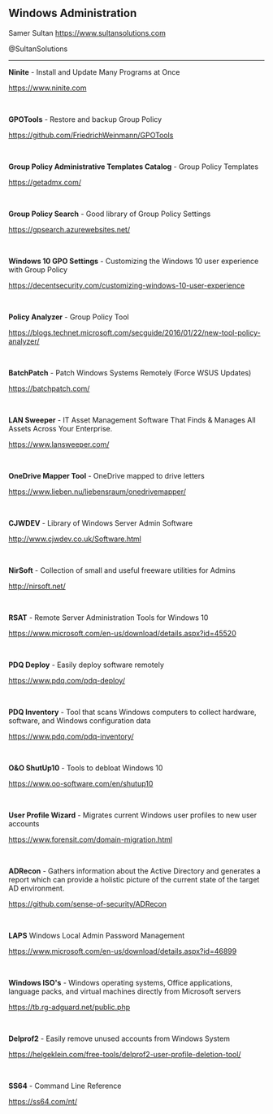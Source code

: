 ## Windows Administration

Samer Sultan
https://www.sultansolutions.com

@SultanSolutions

---

**Ninite**  - Install and Update Many Programs at Once

https://www.ninite.com

&nbsp;
&nbsp;

**GPOTools** - Restore and backup Group Policy

https://github.com/FriedrichWeinmann/GPOTools

&nbsp;
&nbsp;

**Group Policy Administrative Templates Catalog** - Group Policy Templates

https://getadmx.com/

&nbsp;
&nbsp;

**Group Policy Search** - Good library of Group Policy Settings 

https://gpsearch.azurewebsites.net/

&nbsp;
&nbsp;


**Windows 10 GPO Settings** - Customizing the Windows 10 user experience with Group Policy

https://decentsecurity.com/customizing-windows-10-user-experience

&nbsp;
&nbsp;

**Policy Analyzer** - Group Policy Tool

https://blogs.technet.microsoft.com/secguide/2016/01/22/new-tool-policy-analyzer/

&nbsp;
&nbsp;

**BatchPatch** - Patch Windows Systems Remotely (Force WSUS Updates)

https://batchpatch.com/

&nbsp;
&nbsp;

**LAN Sweeper** - IT Asset Management Software That Finds & Manages All Assets Across Your Enterprise.

https://www.lansweeper.com/

&nbsp;
&nbsp;

**OneDrive Mapper Tool** - OneDrive mapped to drive letters

https://www.lieben.nu/liebensraum/onedrivemapper/

&nbsp;
&nbsp;

**CJWDEV** - Library of Windows Server Admin Software

http://www.cjwdev.co.uk/Software.html

&nbsp;
&nbsp;

**NirSoft** - Collection of small and useful freeware utilities for Admins

http://nirsoft.net/

&nbsp;
&nbsp;

**RSAT** - Remote Server Administration Tools for Windows 10

https://www.microsoft.com/en-us/download/details.aspx?id=45520

&nbsp;
&nbsp;

**PDQ Deploy** - Easily deploy software remotely  

https://www.pdq.com/pdq-deploy/

&nbsp;
&nbsp;

**PDQ Inventory** - Tool that scans Windows computers to collect hardware, software, and Windows configuration data

https://www.pdq.com/pdq-inventory/

&nbsp;
&nbsp;

**O&O ShutUp10** - Tools to debloat Windows 10 

https://www.oo-software.com/en/shutup10

&nbsp;
&nbsp;

**User Profile Wizard** - Migrates current Windows user profiles to new user accounts

https://www.forensit.com/domain-migration.html

&nbsp;
&nbsp;

**ADRecon** - Gathers information about the Active Directory and generates a report which can provide a holistic picture of the current state of the target AD environment. 

https://github.com/sense-of-security/ADRecon

&nbsp;
&nbsp;

**LAPS** Windows Local Admin Password Management

https://www.microsoft.com/en-us/download/details.aspx?id=46899

&nbsp;
&nbsp;

**Windows ISO's** - Windows operating systems, Office applications, language packs, and virtual machines directly from Microsoft servers

https://tb.rg-adguard.net/public.php

&nbsp;
&nbsp;

**Delprof2** - Easily remove unused accounts from Windows System

https://helgeklein.com/free-tools/delprof2-user-profile-deletion-tool/

&nbsp;
&nbsp;

**SS64** - Command Line Reference 

https://ss64.com/nt/

&nbsp;
&nbsp;


